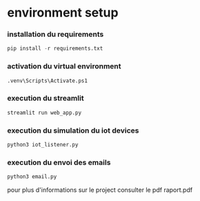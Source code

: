 # environment setup

### installation du requirements
```python
pip install -r requirements.txt
```
### activation du virtual environment
```python
.venv\Scripts\Activate.ps1
```
### execution du streamlit
```python
streamlit run web_app.py
```
### execution du simulation du iot devices 
```python
python3 iot_listener.py
```
### execution du envoi des emails
```python
python3 email.py
```
pour plus d'informations sur le project consulter le pdf raport.pdf
